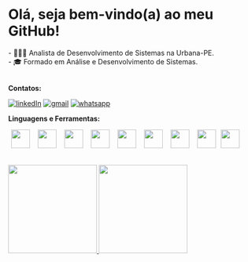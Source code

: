 <div>
	<h1><b>Olá, seja bem-vindo(a) ao meu GitHub!</b></h1>
	-  👨🏽‍💻  Analista de Desenvolvimento de Sistemas na Urbana-PE. <br>
	- 🎓 Formado em Análise e Desenvolvimento de Sistemas. <br>
</div>

<br>

<p><b>Contatos:</b></p> 

<p >
	<a href="https://www.linkedin.com/in/eduardoconceicao90/"><img src="https://user-images.githubusercontent.com/71357905/218304641-14f7d622-e44c-4d0f-9100-dec209c440f2.png" alt="linkedIn"/></a>
	<a href="mailto:contato@eduardosaconceicao@gmail.com"><img src="https://user-images.githubusercontent.com/71357905/218303896-5f9fd48f-9155-47a9-bfea-4b4ca5e14c4c.png" alt="gmail"/></a>
	<a href="https://wa.me/5581983784049"><img src="https://user-images.githubusercontent.com/71357905/218304605-c8fdbd1c-465d-4fbe-99de-601a16dbdbe5.png" alt="whatsapp"/></a>
</p>

<p><b>Linguagens e Ferramentas:</b></p> 

<p >
	<img src="https://cdn.jsdelivr.net/gh/devicons/devicon/icons/java/java-original.svg" width="38" height="38" hspace="6px"/>
	<img src="https://cdn.jsdelivr.net/gh/devicons/devicon/icons/spring/spring-original.svg" width="38" height="38" hspace="6px"/>
	<img src="https://user-images.githubusercontent.com/71357905/220776831-4414090c-e990-4268-a955-4dd4aad58d76.png" width="38" height="38" hspace="6px"/>
	<img src="https://cdn.jsdelivr.net/gh/devicons/devicon/icons/typescript/typescript-original.svg" width="38" height="38" hspace="6px"/>      
	<img src="https://cdn.jsdelivr.net/gh/devicons/devicon/icons/mysql/mysql-original-wordmark.svg" width="38" height="38" hspace="6px"/>
	<img src="https://cdn.jsdelivr.net/gh/devicons/devicon/icons/postgresql/postgresql-original-wordmark.svg" width="38" height="38" hspace="6px"/>
	<img src="https://cdn.jsdelivr.net/gh/devicons/devicon/icons/html5/html5-original-wordmark.svg" width="38" height="38" hspace="6px"/>
	<img src="https://cdn.jsdelivr.net/gh/devicons/devicon/icons/css3/css3-original-wordmark.svg" width="38" height="38" hspace="6px"/>
	<img src="https://cdn.jsdelivr.net/gh/devicons/devicon/icons/git/git-original.svg" width="38" height="38"/>		
</p>

<br>

<div>
	<a href="https://github.com/eduardoconceicao90">
	<img height="180em" src="https://github-readme-stats.vercel.app/api/top-langs/?username=eduardoconceicao90&layout=compact&langs_count=7&theme=dracula"/>
	<img height="180em" src="https://github-readme-stats.vercel.app/api?username=eduardoconceicao90&show_icons=true&theme=dracula&include_all_commits=true&count_private=true"/>
</div>
